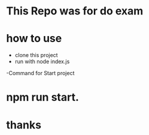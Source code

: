 # This Repo was for do exam
# how to use
- clone this project
- run with node index.js

-Command for Start project
# npm run start. 

# thanks